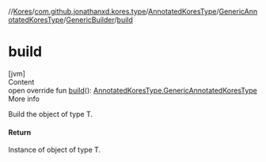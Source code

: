 //[Kores](../../../../index.md)/[com.github.jonathanxd.kores.type](../../../index.md)/[AnnotatedKoresType](../../index.md)/[GenericAnnotatedKoresType](../index.md)/[GenericBuilder](index.md)/[build](build.md)



# build  
[jvm]  
Content  
open override fun [build](build.md)(): [AnnotatedKoresType.GenericAnnotatedKoresType](../index.md)  
More info  


Build the object of type T.



#### Return  


Instance of object of type T.

  



